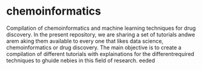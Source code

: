 # chemoinformatics
Compilation of chemoinformatics and machine learning techniques for drug discovery.
In the present repository, we are sharing a set of tutorials andwe arem aking them available to every one that likes data science, chemoinformatics or drug discovery.
The main objective is to create a compilation of different tutorials with explainations for the differentrequired techniques to ghuide nebies in this field of research.
eeded
